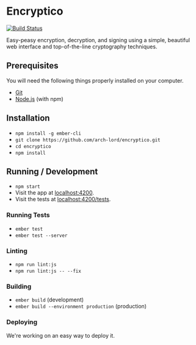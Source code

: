 # Encryptico

[![Build Status](https://travis-ci.org/arch-lord/encryptico.svg?branch=master)](https://travis-ci.org/arch-lord/encryptico)

Easy-peasy encryption, decryption, and signing using a simple, beautiful web interface and top-of-the-line cryptography techniques.

## Prerequisites

You will need the following things properly installed on your computer.

* [Git](https://git-scm.com/)
* [Node.js](https://nodejs.org/) (with npm)

## Installation

* `npm install -g ember-cli`
* `git clone https://github.com/arch-lord/encryptico.git`
* `cd encryptico`
* `npm install`

## Running / Development

* `npm start`
* Visit the app at [localhost:4200](http://localhost:4200).
* Visit the tests at [localhost:4200/tests](http://localhost:4200/tests).

### Running Tests

* `ember test`
* `ember test --server`

### Linting

* `npm run lint:js`
* `npm run lint:js -- --fix`

### Building

* `ember build` (development)
* `ember build --environment production` (production)

### Deploying

We're working on an easy way to deploy it.
